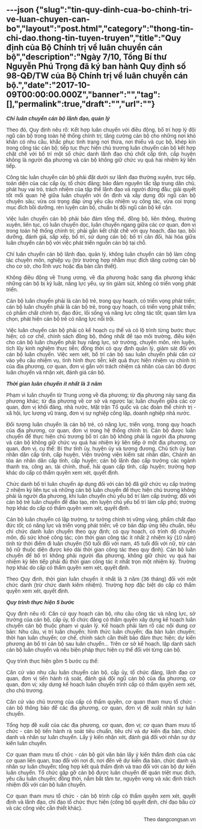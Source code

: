 ---json
{"slug":"tin-quy-dinh-cua-bo-chinh-tri-ve-luan-chuyen-can-bo","layout":"post.html","category":"thong-tin-chi-dao.thong-tin-tuyen-truyen","title":"Quy định của Bộ Chính trị về luân chuyển cán bộ","description":"Ngày 7/10, Tổng Bí thư Nguyễn Phú Trọng đã ký ban hành Quy định số 98-QĐ/TW của Bộ Chính trị về luân chuyển cán bộ.","date":"2017-10-09T00:00:00.000Z","banner":"","tag":[],"permalink":true,"draft":"","url":""}
---
<p style="color: rgb(51, 51, 51); font-family: Arial, sans-serif; text-align: justify;"><strong style="font-weight: bold;"><em>Chỉ luân chuyển cán bộ lãnh đạo, quản lý</em></strong></p><p style="color: rgb(51, 51, 51); font-family: Arial, sans-serif; text-align: justify;">Theo đó, Quy định nêu rõ: Kết hợp luân chuyển với điều động, bố trí hợp lý đội ngũ cán bộ trong toàn hệ thống chính trị; tăng cường cán bộ cho những nơi khó khăn có nhu cầu, khắc phục tình trạng nơi thừa, nơi thiếu và cục bộ, khép kín trong công tác cán bộ; tiếp tục thực hiện chủ trương luân chuyển cán bộ kết hợp chặt chẽ với bố trí một số chức danh lãnh đạo chủ chốt cấp tỉnh, cấp huyện không là người địa phương và cán bộ không giữ chức vụ quá hai nhiệm kỳ liên tiếp.</p><p style="color: rgb(51, 51, 51); font-family: Arial, sans-serif; text-align: justify;">Công tác luân chuyển cán bộ phải đặt dưới sự lãnh đạo thường xuyên, trực tiếp, toàn diện của các cấp ủy, tổ chức đảng; bảo đảm nguyên tắc tập trung dân chủ, phát huy vai trò, trách nhiệm của tập thể lãnh đạo và người đứng đầu; giải quyết tốt mối quan hệ giữa luân chuyển với ổn định và xây dựng đội ngũ cán bộ chuyên sâu; vừa coi trọng đáp ứng yêu cầu nhiệm vụ công tác, vừa coi trọng mục đích bồi dưỡng, rèn luyện cán bộ, chuẩn bị đội ngũ cán bộ kế cận.</p><p style="color: rgb(51, 51, 51); font-family: Arial, sans-serif; text-align: justify;">Việc luân chuyển cán bộ phải bảo đảm tổng thể, đồng bộ, liên thông, thường xuyên, liên tục, có luân chuyển dọc, luân chuyển ngang giữa các cơ quan, đơn vị trong toàn hệ thống chính trị; phải gắn kết chặt chẽ với quy hoạch, đào tạo, bồi dưỡng, đánh giá, sắp xếp, bố trí, sử dụng cán bộ; bố trí cân đối, hài hòa giữa luân chuyển cán bộ với việc phát triển nguồn cán bộ tại chỗ.</p><p style="color: rgb(51, 51, 51); font-family: Arial, sans-serif; text-align: justify;">Chỉ luân chuyển cán bộ lãnh đạo, quản lý, không luân chuyển cán bộ làm công tác chuyên môn, nghiệp vụ (trừ trường hợp nhằm mục đích tăng cường cán bộ cho cơ sở, cho lĩnh vực hoặc địa bàn cần thiết).</p><p style="color: rgb(51, 51, 51); font-family: Arial, sans-serif; text-align: justify;">Không điều động về Trung ương, về địa phương hoặc sang địa phương khác những cán bộ bị kỷ luật, năng lực yếu, uy tín giảm sút, không có triển vọng phát triển.</p><p style="color: rgb(51, 51, 51); font-family: Arial, sans-serif; text-align: justify;">Cán bộ luân chuyển phải là cán bộ trẻ, trong quy hoạch, có triển vọng phát triển; cán bộ luân chuyển phải là cán bộ trẻ, trong quy hoạch, có triển vọng phát triển; có phẩm chất chính trị, đạo đức, lối sống và năng lực công tác tốt; quan tâm lựa chọn, phát hiện cán bộ trẻ có năng lực nổi trội.</p><p style="color: rgb(51, 51, 51); font-family: Arial, sans-serif; text-align: justify;">Việc luân chuyển cán bộ phải có kế hoạch cụ thể và có lộ trình từng bước thực hiện; có cơ chế, chính sách đồng bộ, thống nhất để tạo môi trường, điều kiện cho cán bộ luân chuyển phát huy năng lực, sở trường, chuyên môn, rèn luyện, tích lũy kinh nghiệm thực tiễn; đồng thời có quy định quản lý, giám sát đối với cán bộ luân chuyển. Việc xem xét, bố trí cán bộ sau luân chuyển phải căn cứ vào yêu cầu nhiệm vụ, tình hình thực tiễn; kết quả thực hiện nhiệm vụ chính trị của địa phương, cơ quan, đơn vị gắn với trách nhiệm cá nhân của cán bộ được luân chuyển và nhận xét, đánh giá cán bộ.</p><p style="color: rgb(51, 51, 51); font-family: Arial, sans-serif; text-align: justify;"><strong style="font-weight: bold;"><em>Thời gian luân chuyển ít nhất là 3 năm</em></strong></p><p style="color: rgb(51, 51, 51); font-family: Arial, sans-serif; text-align: justify;">Phạm vi luân chuyển từ Trung ương về địa phương; từ địa phương này sang địa phương khác; từ địa phương về cơ sở và ngược lại; luân chuyển giữa các cơ quan, đơn vị khối đảng, nhà nước, Mặt trận Tổ quốc và các đoàn thể chính trị - xã hội, lực lượng vũ trang, đơn vị sự nghiệp công lập, doanh nghiệp nhà nước.</p><p style="color: rgb(51, 51, 51); font-family: Arial, sans-serif; text-align: justify;">Đối tượng luân chuyển là cán bộ trẻ, có năng lực, triển vọng, trong quy hoạch của địa phương, cơ quan, đơn vị trong hệ thống chính trị. Cán bộ được luân chuyển để thực hiện chủ trương bố trí cán bộ không phải là người địa phương và cán bộ không giữ chức vụ quá hai nhiệm kỳ liên tiếp ở một địa phương, cơ quan, đơn vị, cụ thể: Bí thư tỉnh ủy, huyện ủy và tương đương, Chủ tịch ủy ban nhân dân cấp tỉnh, cấp huyện, Viện trưởng viện kiểm sát nhân dân, Chánh án tòa án nhân dân cấp tỉnh, cấp huyện; cán bộ lãnh đạo cấp trưởng các ngành thanh tra, công an, tài chính, thuế, hải quan cấp tỉnh, cấp huyện; trường hợp khác do cấp có thẩm quyền xem xét, quyết định.</p><p style="color: rgb(51, 51, 51); font-family: Arial, sans-serif; text-align: justify;">Chức danh bố trí luân chuyển áp dụng đối với cán bộ đã giữ chức vụ cấp trưởng 2 nhiệm kỳ liên tục và những cán bộ luân chuyển để thực hiện chủ trương không phải là người địa phương, khi luân chuyển chủ yếu bố trí làm cấp trưởng; đối với cán bộ trẻ luân chuyển để đào tạo, rèn luyện chủ yếu bố trí làm cấp phó; trường hợp khác do cấp có thẩm quyền xem xét, quyết định.</p><p style="color: rgb(51, 51, 51); font-family: Arial, sans-serif; text-align: justify;">Cán bộ luân chuyển có lập trường, tư tưởng chính trị vững vàng, phẩm chất đạo đức tốt; có năng lực và triển vọng phát triển; về cơ bản đáp ứng tiêu chuẩn, tiêu chí chức danh luân chuyển theo quy định; có quy hoạch, có trình độ chuyên môn, đủ sức khoẻ công tác; còn thời gian công tác ít nhất 2 nhiệm kỳ (10 năm) tính từ thời điểm đi luân chuyển (50 tuổi đối với nam, 45 tuổi đối với nữ, trừ cán bộ nữ thuộc diện được kéo dài thời gian công tác theo quy định). Cán bộ luân chuyển để bố trí không phải người địa phương, không giữ chức vụ quá hai nhiệm kỳ liên tiếp phải đủ thời gian công tác ít nhất trọn một nhiệm kỳ. Trường hợp khác do cấp có thẩm quyền xem xét, quyết định.</p><p style="color: rgb(51, 51, 51); font-family: Arial, sans-serif; text-align: justify;">Theo Quy định, thời gian luân chuyển ít nhất là 3 năm (36 tháng) đối với một chức danh (trừ chức danh kiêm nhiệm). Trường hợp đặc biệt do cấp có thẩm quyền xem xét, quyết định.</p><p style="color: rgb(51, 51, 51); font-family: Arial, sans-serif; text-align: justify;"><strong style="font-weight: bold;"><em>Quy trình thực hiện 5 bước</em></strong></p><p style="color: rgb(51, 51, 51); font-family: Arial, sans-serif; text-align: justify;">Quy định nêu rõ: Căn cứ quy hoạch cán bộ, nhu cầu công tác và năng lực, sở trường của cán bộ, cấp ủy, tổ chức đảng có thẩm quyền xây dựng kế hoạch luân chuyển cán bộ thuộc phạm vi quản lý. Kế hoạch phải làm rõ các nội dung cơ bản: Nhu cầu, vị trí luân chuyển; hình thức luân chuyển; địa bàn luân chuyển; thời hạn luân chuyển; cơ chế, chính sách cần thiết bảo đảm thực hiện; dự kiến phương án bố trí cán bộ sau luân chuyển... Trên cơ sở kế hoạch, lập danh sách cán bộ luân chuyển và nêu biện pháp thực hiện cụ thể đối với từng cán bộ.</p><p style="color: rgb(51, 51, 51); font-family: Arial, sans-serif; text-align: justify;">Quy trình thực hiện gồm 5 bước cụ thể:</p><p style="color: rgb(51, 51, 51); font-family: Arial, sans-serif; text-align: justify;">Căn cứ vào nhu cầu luân chuyển cán bộ, cấp ủy, tổ chức đảng, lãnh đạo cơ quan, đơn vị tiến hành rà soát, đánh giá đội ngũ cán bộ của địa phương, cơ quan, đơn vị; xây dựng kế hoạch luân chuyển trình cấp có thẩm quyền xem xét, cho chủ trương.</p><p style="color: rgb(51, 51, 51); font-family: Arial, sans-serif; text-align: justify;">Căn cứ vào chủ trương của cấp có thẩm quyền, cơ quan tham mưu tổ chức - cán bộ thông báo để các địa phương, cơ quan, đơn vị đề xuất nhân sự luân chuyển.</p><p style="color: rgb(51, 51, 51); font-family: Arial, sans-serif; text-align: justify;">Tổng hợp đề xuất của các địa phương, cơ quan, đơn vị; cơ quan tham mưu tổ chức - cán bộ tiến hành rà soát tiêu chuẩn, tiêu chí và dự kiến địa bàn, chức danh và nhân sự luân chuyển. Lấy ý kiến nhận xét, đánh giá đối với nhân sự dự kiến luân chuyển.</p><p style="color: rgb(51, 51, 51); font-family: Arial, sans-serif; text-align: justify;">Cơ quan tham mưu tổ chức - cán bộ gửi văn bản lấy ý kiến thẩm định của các cơ quan liên quan, trao đổi với nơi đi, nơi đến về dự kiến địa bàn, chức danh và nhân sự luân chuyển; tổng hợp kết quả thẩm định và trao đổi với cán bộ dự kiến luân chuyển. Tổ chức gặp gỡ cán bộ được luân chuyển để quán triệt mục đích, yêu cầu luân chuyển; đồng thời, nắm bắt tâm tư, nguyện vọng và xác định trách nhiệm đối với cán bộ luân chuyển.</p><p style="color: rgb(51, 51, 51); font-family: Arial, sans-serif; text-align: justify;">Cơ quan tham mưu tổ chức - cán bộ trình cấp có thẩm quyền xem xét, quyết định và lãnh đạo, chỉ đạo tổ chức thực hiện (công bố quyết định, chỉ đạo bầu cử và các công việc cần thiết khác).</p><p style="color: rgb(51, 51, 51); font-family: Arial, sans-serif; text-align: right;">Theo dangcongsan.vn</p>
